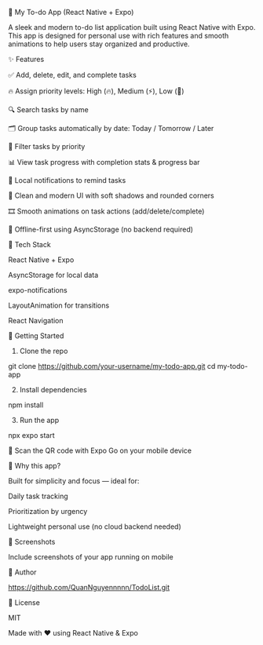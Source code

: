 📱 My To-do App (React Native + Expo)

A sleek and modern to-do list application built using React Native with Expo. This app is designed for personal use with rich features and smooth animations to help users stay organized and productive.

✨ Features

✅ Add, delete, edit, and complete tasks

🔥 Assign priority levels: High (🔥), Medium (⚡), Low (🧊)

🔍 Search tasks by name

🗂 Group tasks automatically by date: Today / Tomorrow / Later

🧠 Filter tasks by priority

📊 View task progress with completion stats & progress bar

🔔 Local notifications to remind tasks

🧼 Clean and modern UI with soft shadows and rounded corners

🎞 Smooth animations on task actions (add/delete/complete)

🚫 Offline-first using AsyncStorage (no backend required)

🧰 Tech Stack

React Native + Expo

AsyncStorage for local data

expo-notifications

LayoutAnimation for transitions

React Navigation

🚀 Getting Started

1. Clone the repo

git clone https://github.com/your-username/my-todo-app.git
cd my-todo-app

2. Install dependencies

npm install

3. Run the app

npx expo start

📱 Scan the QR code with Expo Go on your mobile device

🧠 Why this app?

Built for simplicity and focus — ideal for:

Daily task tracking

Prioritization by urgency

Lightweight personal use (no cloud backend needed)

📸 Screenshots

Include screenshots of your app running on mobile

👤 Author

https://github.com/QuanNguyennnnn/TodoList.git

📄 License

MIT

Made with ❤️ using React Native & Expo